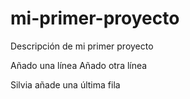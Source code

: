 # mi-primer-proyecto
Descripción de mi primer proyecto

Añado una línea
Añado otra línea

Silvia añade una última fila
